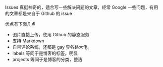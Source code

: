 Issues 真挺神奇的，适合写一些解决问题的文章，经常 Google 一些问题，有用的文章都是来自于 Github 的 issue  

优点有下面几点
- 图片直接上传，使用 Github 的静态服务
- 支持 Markdown
- 自带评论系统，还都是 gay 界各路大佬。
- labels 等同于是博客的标签，明显
- projects 等同于是博客的分类，整洁
